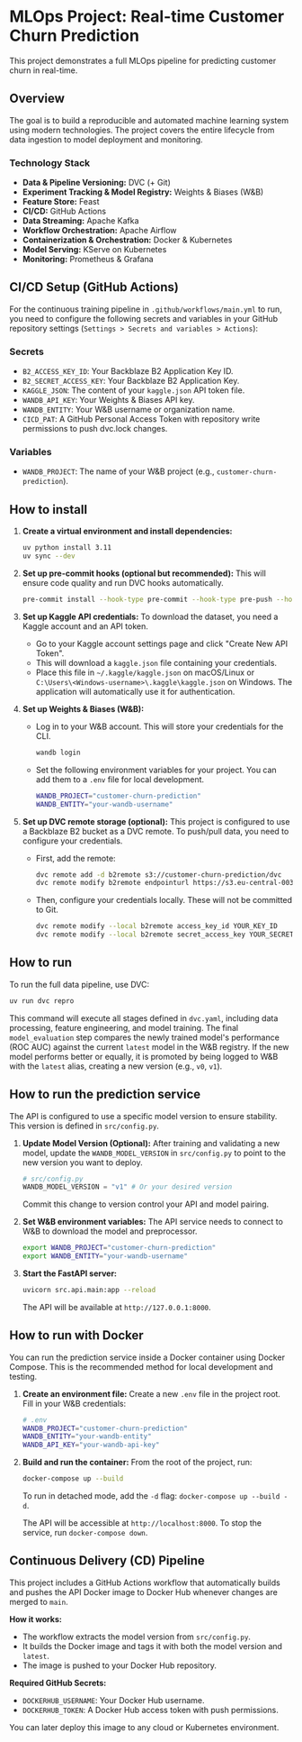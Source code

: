# MLOps Project: Real-time Customer Churn Prediction

This project demonstrates a full MLOps pipeline for predicting customer churn in real-time.

## Overview

The goal is to build a reproducible and automated machine learning system using modern technologies. The project covers the entire lifecycle from data ingestion to model deployment and monitoring.

### Technology Stack

-   **Data & Pipeline Versioning:** DVC (+ Git)
-   **Experiment Tracking & Model Registry:** Weights & Biases (W&B)
-   **Feature Store:** Feast
-   **CI/CD:** GitHub Actions
-   **Data Streaming:** Apache Kafka
-   **Workflow Orchestration:** Apache Airflow
-   **Containerization & Orchestration:** Docker & Kubernetes
-   **Model Serving:** KServe on Kubernetes
-   **Monitoring:** Prometheus & Grafana


## CI/CD Setup (GitHub Actions)

For the continuous training pipeline in `.github/workflows/main.yml` to run, you need to configure the following secrets and variables in your GitHub repository settings (`Settings > Secrets and variables > Actions`):

### Secrets

-   `B2_ACCESS_KEY_ID`: Your Backblaze B2 Application Key ID.
-   `B2_SECRET_ACCESS_KEY`: Your Backblaze B2 Application Key.
-   `KAGGLE_JSON`: The content of your `kaggle.json` API token file.
-   `WANDB_API_KEY`: Your Weights & Biases API key.
-   `WANDB_ENTITY`: Your W&B username or organization name.
-   `CICD_PAT`: A GitHub Personal Access Token with repository write permissions to push dvc.lock changes.

### Variables

-   `WANDB_PROJECT`: The name of your W&B project (e.g., `customer-churn-prediction`).


## How to install

1.  **Create a virtual environment and install dependencies:**
    ```bash
    uv python install 3.11
    uv sync --dev
    ```

2.  **Set up pre-commit hooks (optional but recommended):**
    This will ensure code quality and run DVC hooks automatically.
    ```bash
    pre-commit install --hook-type pre-commit --hook-type pre-push --hook-type post-checkout
    ```

3.  **Set up Kaggle API credentials:**
    To download the dataset, you need a Kaggle account and an API token.
    -   Go to your Kaggle account settings page and click "Create New API Token".
    -   This will download a `kaggle.json` file containing your credentials.
    -   Place this file in `~/.kaggle/kaggle.json` on macOS/Linux or `C:\Users\<Windows-username>\.kaggle\kaggle.json` on Windows. The application will automatically use it for authentication.

4.  **Set up Weights & Biases (W&B):**
    -   Log in to your W&B account. This will store your credentials for the CLI.
        ```bash
        wandb login
        ```
    -   Set the following environment variables for your project. You can add them to a `.env` file for local development.
        ```bash
        WANDB_PROJECT="customer-churn-prediction"
        WANDB_ENTITY="your-wandb-username"
        ```

5.  **Set up DVC remote storage (optional):**
    This project is configured to use a Backblaze B2 bucket as a DVC remote. To push/pull data, you need to configure your credentials.
    -   First, add the remote:
        ```bash
        dvc remote add -d b2remote s3://customer-churn-prediction/dvc
        dvc remote modify b2remote endpointurl https://s3.eu-central-003.backblazeb2.com
        ```
    -   Then, configure your credentials locally. These will not be committed to Git.
        ```bash
        dvc remote modify --local b2remote access_key_id YOUR_KEY_ID
        dvc remote modify --local b2remote secret_access_key YOUR_SECRET
        ```

## How to run

To run the full data pipeline, use DVC:

```bash
uv run dvc repro
```

This command will execute all stages defined in `dvc.yaml`, including data processing, feature engineering, and model training. The final `model_evaluation` step compares the newly trained model's performance (ROC AUC) against the current `latest` model in the W&B registry. If the new model performs better or equally, it is promoted by being logged to W&B with the `latest` alias, creating a new version (e.g., `v0`, `v1`).

## How to run the prediction service

The API is configured to use a specific model version to ensure stability. This version is defined in `src/config.py`.

1.  **Update Model Version (Optional):**
    After training and validating a new model, update the `WANDB_MODEL_VERSION` in `src/config.py` to point to the new version you want to deploy.
    ```python
    # src/config.py
    WANDB_MODEL_VERSION = "v1" # Or your desired version
    ```
    Commit this change to version control your API and model pairing.

2.  **Set W&B environment variables:**
    The API service needs to connect to W&B to download the model and preprocessor.
    ```bash
    export WANDB_PROJECT="customer-churn-prediction"
    export WANDB_ENTITY="your-wandb-username"
    ```

3.  **Start the FastAPI server:**
    ```bash
    uvicorn src.api.main:app --reload
    ```
    The API will be available at `http://127.0.0.1:8000`.

## How to run with Docker

You can run the prediction service inside a Docker container using Docker Compose. This is the recommended method for local development and testing.

1.  **Create an environment file:**
    Create a new `.env` file in the project root. Fill in your W&B credentials:
    ```bash
    # .env
    WANDB_PROJECT="customer-churn-prediction"
    WANDB_ENTITY="your-wandb-entity"
    WANDB_API_KEY="your-wandb-api-key"
    ```

2.  **Build and run the container:**
    From the root of the project, run:
    ```bash
    docker-compose up --build
    ```
    To run in detached mode, add the `-d` flag: `docker-compose up --build -d`.

    The API will be accessible at `http://localhost:8000`. To stop the service, run `docker-compose down`.

## Continuous Delivery (CD) Pipeline

This project includes a GitHub Actions workflow that automatically builds and pushes the API Docker image to Docker Hub whenever changes are merged to `main`.

**How it works:**
- The workflow extracts the model version from `src/config.py`.
- It builds the Docker image and tags it with both the model version and `latest`.
- The image is pushed to your Docker Hub repository.

**Required GitHub Secrets:**
- `DOCKERHUB_USERNAME`: Your Docker Hub username.
- `DOCKERHUB_TOKEN`: A Docker Hub access token with push permissions.

You can later deploy this image to any cloud or Kubernetes environment.
